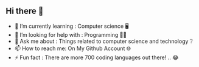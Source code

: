 ## Hi there 👋

- 🌱 I’m currently learning : Computer science 🖥
- 🤔 I’m looking for help with : Programming 👨‍💻 
- 💬 Ask me about : Things related to computer science and technology ❔ 
- 📫 How to reach me: On My Github Account 🌐
- ⚡ Fun fact : There are more 700 coding languages out there! .. 😂
